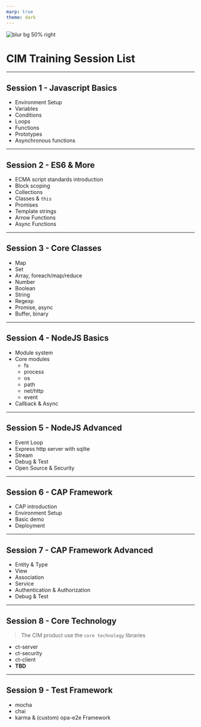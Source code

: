 ```yaml
---
marp: true
theme: dark
---
```


![blur bg 50% right](https://res.cloudinary.com/digf90pwi/image/upload/v1640327704/logo_pgbqzz.svg)

# CIM Training Session List

---

## Session 1 - Javascript Basics

- Environment Setup
- Variables
- Conditions
- Loops
- Functions
- Prototypes
- Asynchronous functions

---

## Session 2 - ES6 & More

- ECMA script standards introduction
- Block scoping
- Collections
- Classes & `this`
- Promises
- Template strings
- Arrow Functions
- Async Functions

---

## Session 3 - Core Classes

- Map
- Set
- Array, foreach/map/reduce
- Number
- Boolean
- String
- Regexp
- Promise, async
- Buffer, binary

---

## Session 4 - NodeJS Basics

- Module system
- Core modules
  - fs
  - process
  - os
  - path
  - net/http
  - event
- Callback & Async

---

## Session 5 - NodeJS Advanced

- Event Loop
- Express http server with sqlite
- Stream
- Debug & Test
- Open Source & Security

---

## Session 6 - CAP Framework

- CAP introduction
- Environment Setup
- Basic demo
- Deployment

---

## Session 7 - CAP Framework Advanced

- Entity & Type
- View
- Association
- Service
- Authentication & Authorization
- Debug & Test

---

## Session 8 - Core Technology

> The CIM product use the `core technology` libraries

- ct-server
- ct-security
- ct-client
- **TBD**

---

## Session 9 - Test Framework

- mocha
- chai
- karma & (custom) opa-e2e Framework
